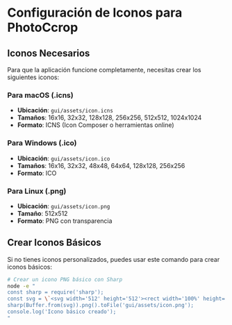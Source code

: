 # Configuración de Iconos para PhotoCcrop

## Iconos Necesarios

Para que la aplicación funcione completamente, necesitas crear los siguientes iconos:

### Para macOS (.icns)
- **Ubicación**: `gui/assets/icon.icns`
- **Tamaños**: 16x16, 32x32, 128x128, 256x256, 512x512, 1024x1024
- **Formato**: ICNS (Icon Composer o herramientas online)

### Para Windows (.ico)
- **Ubicación**: `gui/assets/icon.ico`
- **Tamaños**: 16x16, 32x32, 48x48, 64x64, 128x128, 256x256
- **Formato**: ICO

### Para Linux (.png)
- **Ubicación**: `gui/assets/icon.png`
- **Tamaño**: 512x512
- **Formato**: PNG con transparencia

## Crear Iconos Básicos

Si no tienes iconos personalizados, puedes usar este comando para crear iconos básicos:

```bash
# Crear un icono PNG básico con Sharp
node -e "
const sharp = require('sharp');
const svg = \`<svg width='512' height='512'><rect width='100%' height='100%' fill='#667eea'/><circle cx='256' cy='256' r='200' fill='white' fill-opacity='0.9'/><text x='256' y='280' text-anchor='middle' font-family='Arial' font-size='120' fill='#667eea'></text></svg>\`;
sharp(Buffer.from(svg)).png().toFile('gui/assets/icon.png');
console.log('Icono básico creado');
"
```
